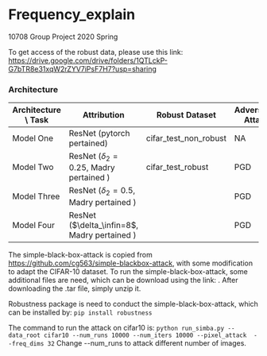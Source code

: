 # Frequency_explain
10708 Group Project 2020 Spring

To get access of the robust data, please use this link: https://drive.google.com/drive/folders/1QTLckP-G7bTR8e31xqW2rZYV7iPsF7H7?usp=sharing



### Architecture

| Architecture \ Task | Attribution                                  | Robust Dataset | Adversarial Attack |
| ------------------- | -------------------------------------------- | -------------- | ------------------ |
| Model One           | ResNet (pytorch pertained)                   |  cifar_test_non_robust              |   NA                 |
| Model Two           | ResNet ($\delta_2=0.25$, Madry pertained )   |  cifar_test_robust              |       PGD             |
| Model Three         | ResNet ($\delta_2=0.5$, Madry pertained )    |                |          PGD          |
| Model Four          | ResNet ($\delta_\infin=8$, Madry pertained ) |                |          PGD          |


The simple-black-box-attack is copied from https://github.com/cg563/simple-blackbox-attack, with some modification to adapt the CIFAR-10 dataset.
To run the simple-black-box-attack, some additional files are need, which can be download using the link: . After downloading the .tar file, simply unzip it.

Robustness package is need to conduct the simple-black-box-attack, which can be installed by:
`pip install robustness`

The command to run the attack on cifar10 is:
`python run_simba.py --data_root cifar10 --num_runs 10000 --num_iters 10000 --pixel_attack  --freq_dims 32`
Change --num_runs to attack different number of images.
